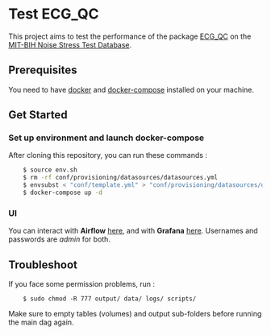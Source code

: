 # Test ECG_QC

This project aims to test the performance of the package [ECG_QC](https://github.com/Aura-healthcare/ecg_qc) on the [MIT-BIH Noise Stress Test Database](https://physionet.org/content/nstdb/1.0.0/).

## Prerequisites

You need to have [docker](https://docs.docker.com/get-docker/) and [docker-compose](https://docs.docker.com/compose/install/) installed on your machine. 

## Get Started

### Set up environment and launch docker-compose
After cloning this repository, you can run these commands :

```sh
    $ source env.sh
    $ rm -rf conf/provisioning/datasources/datasources.yml
    $ envsubst < "conf/template.yml" > "conf/provisioning/datasources/datasources.yml" 
    $ docker-compose up -d
```

### UI
You can interact with **Airflow** [here](http://localhost:8080), and with **Grafana** [here](http://localhost:3000). Usernames and passwords are *admin* for both.

## Troubleshoot
If you face some permission problems, run :
```
    $ sudo chmod -R 777 output/ data/ logs/ scripts/
``` 

Make sure to empty tables (volumes) and output sub-folders before running the main dag again.
